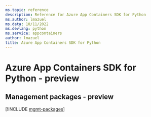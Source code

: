 ```yaml
---
ms.topic: reference
description: Reference for Azure App Containers SDK for Python
ms.author: lmazuel
ms.data: 10/11/2022
ms.devlang: python
ms.service: appcontainers
author: lmazuel
title: Azure App Containers SDK for Python
---
```

# Azure App Containers SDK for Python - preview

## Management packages - preview
[!INCLUDE [mgmt-packages](app-containers-mgmt-index.md)]